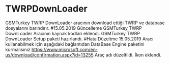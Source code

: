 # TWRPDownLoader
GSMTurkey TWRP DownLoader aracının download ettiği TWRP ve database dosyalarını barındırır.
#15.05.2019 Güncelleme
GSMTurkey TWRP DownLoader Aracının kaynak kodları eklendi.
GSMTurkey TWRP DownLoader Setup paketi hazırlandı.
#Hata Düzeltme 15.05.2019
Aracı kullanabilmek için aşağıdaki bağlantıdan DataBase Engine paketini kurmalısınız
https://www.microsoft.com/en-us/download/confirmation.aspx?id=13255
Araç adı düzeltildi. İkon eklendi.